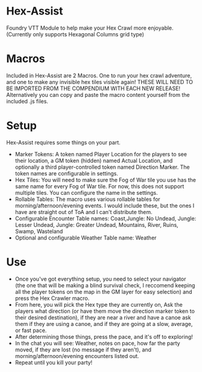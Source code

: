 # Hex-Assist
Foundry VTT Module to help make your Hex Crawl more enjoyable. (Currently only supports Hexagonal Columns grid type)

# Macros
Included in Hex-Assist are 2 Macros. One to run your hex crawl adventure, and one to make any invisible hex tiles visible again!
THESE WILL NEED TO BE IMPORTED FROM THE COMPENDIUM WITH EACH NEW RELEASE! Alternatively you can copy and paste the macro content yourself from the included .js files.

# Setup
Hex-Assist requires some things on your part.
- Marker Tokens: A token named Player Location for the players to see their location, a GM token (hidden) named Actual Location, and optionally a third player-controlled token named Direction Marker. The token names are configurable in settings.
- Hex Tiles: You will need to make sure the Fog of War tile you use has the same name for every Fog of War tile. For now, this does not support multiple tiles. You can configure the name in the settings.
- Rollable Tables: The macro uses various rollable tables for morning/afternoon/evening events. I would include these, but the ones I have are straight out of ToA and I can't distribute them.
- Configurable Encounter Table names: Coast,Jungle: No Undead, Jungle: Lesser Undead, Jungle: Greater Undead, Mountains, River, Ruins, Swamp, Wasteland
- Optional and configurable Weather Table name: Weather

# Use
- Once you've got everything setup, you need to select your navigator (the one that will be making a blind survival check, I reccomend keeping all the player tokens on the map in the GM layer for easy selection) and press the Hex Crawler macro.
- From here, you will pick the Hex type they are currently on, Ask the players what direction (or have them move the direction marker token to their desired destination), if they are near a river and have a canoe ask them if they are using a canoe, and if they are going at a slow, average, or fast pace.
- After determining those things, press the pace, and it's off to exploring!
- In the chat you will see: Weather, notes on pace, how far the party moved, if they are lost (no message if they aren't), and morning/afternoon/evening encounters listed out.
- Repeat until you kill your party!